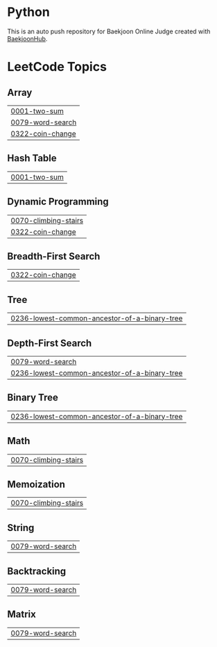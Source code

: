 # Python
This is an auto push repository for Baekjoon Online Judge created with [BaekjoonHub](https://github.com/BaekjoonHub/BaekjoonHub).

<!---LeetCode Topics Start-->
# LeetCode Topics
## Array
|  |
| ------- |
| [0001-two-sum](https://github.com/Heboen/Coding_test_prac/tree/master/0001-two-sum) |
| [0079-word-search](https://github.com/Heboen/Coding_test_prac/tree/master/0079-word-search) |
| [0322-coin-change](https://github.com/Heboen/Coding_test_prac/tree/master/0322-coin-change) |
## Hash Table
|  |
| ------- |
| [0001-two-sum](https://github.com/Heboen/Coding_test_prac/tree/master/0001-two-sum) |
## Dynamic Programming
|  |
| ------- |
| [0070-climbing-stairs](https://github.com/Heboen/Coding_test_prac/tree/master/0070-climbing-stairs) |
| [0322-coin-change](https://github.com/Heboen/Coding_test_prac/tree/master/0322-coin-change) |
## Breadth-First Search
|  |
| ------- |
| [0322-coin-change](https://github.com/Heboen/Coding_test_prac/tree/master/0322-coin-change) |
## Tree
|  |
| ------- |
| [0236-lowest-common-ancestor-of-a-binary-tree](https://github.com/Heboen/Coding_test_prac/tree/master/0236-lowest-common-ancestor-of-a-binary-tree) |
## Depth-First Search
|  |
| ------- |
| [0079-word-search](https://github.com/Heboen/Coding_test_prac/tree/master/0079-word-search) |
| [0236-lowest-common-ancestor-of-a-binary-tree](https://github.com/Heboen/Coding_test_prac/tree/master/0236-lowest-common-ancestor-of-a-binary-tree) |
## Binary Tree
|  |
| ------- |
| [0236-lowest-common-ancestor-of-a-binary-tree](https://github.com/Heboen/Coding_test_prac/tree/master/0236-lowest-common-ancestor-of-a-binary-tree) |
## Math
|  |
| ------- |
| [0070-climbing-stairs](https://github.com/Heboen/Coding_test_prac/tree/master/0070-climbing-stairs) |
## Memoization
|  |
| ------- |
| [0070-climbing-stairs](https://github.com/Heboen/Coding_test_prac/tree/master/0070-climbing-stairs) |
## String
|  |
| ------- |
| [0079-word-search](https://github.com/Heboen/Coding_test_prac/tree/master/0079-word-search) |
## Backtracking
|  |
| ------- |
| [0079-word-search](https://github.com/Heboen/Coding_test_prac/tree/master/0079-word-search) |
## Matrix
|  |
| ------- |
| [0079-word-search](https://github.com/Heboen/Coding_test_prac/tree/master/0079-word-search) |
<!---LeetCode Topics End-->